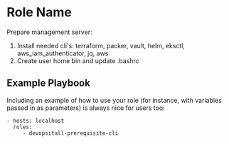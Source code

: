 Role Name
=========

Prepare management server:
1) Install needed cli\'s: terraform, packer, vault, helm, eksctl, aws_iam_authenticator, jq, aws
2) Create user home bin and update .bashrc

Example Playbook
----------------

Including an example of how to use your role (for instance, with variables passed in as parameters) is always nice for users too:

    - hosts: localhost
      roles:
         - devopsitall-prerequisite-cli

